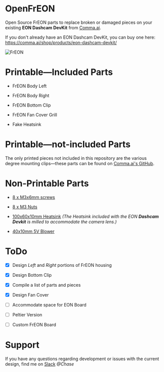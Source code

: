 # OpenFrEON

Open Source FrEON parts to replace broken or damaged pieces on your existing **EON Dashcam DevKit** from [Comma.ai](http://comma.ai).

If you don't already have an EON Dashcam DevKit, you can buy one here: https://comma.ai/shop/products/eon-dashcam-devkit/

![FrEON](https://i.imgur.com/OES5fBl.png)

# Printable—Included Parts

- FrEON Body Left

- FrEON Body Right

- FrEON Bottom Clip

- FrEON Fan Cover Grill

- Fake Heatsink

# Printable—not-included Parts

The only printed pieces not included in this repository are the various degree mounting clips—these parts can be found on [Comma.ai's GitHub](https://github.com/commaai/neo/tree/master/case/eon). 

# Non-Printable Parts

- [8 x M3x6mm screws](https://www.amazon.com/dp/B079821FCN/ref=twister_B079838C8T?_encoding=UTF8&psc=1)

- [8 x M3 Nuts](https://www.amazon.com/Shapenty-100PCS-Stainless-Female-Fastener/dp/B071NLDW56/ref=sr_1_5?s=hi&ie=UTF8&qid=1533947951&sr=1-5&keywords=M3+nut)

- [100x60x10mm Heatsink](https://www.amazon.com/Heatsink-TOOGOO-Aluminum-Radiator-100x60x10mm/dp/B01EJ1CYB8) _(The Heatsink included with the EON **Dashcam Devkit** is milled to accommodate the camera lens.)_

- [40x10mm 5V Blower](https://www.digikey.com/product-detail/en/delta-electronics/BFB0405HHA-A/603-1113-ND/1014444) 

# ToDo

- [x] Design _Left_ and _Right_ portions of FrEON housing

- [x] Design Bottom Clip

- [x] Compile a list of parts and pieces

- [x] Design Fan Cover

- [ ] Accommodate space for EON Board

- [ ] Peltier Version

- [ ] Custom FrEON Board

# Support

If you have any questions regarding development or issues with the current design, find me on [Slack](comma.slack.com) _@Chase_





